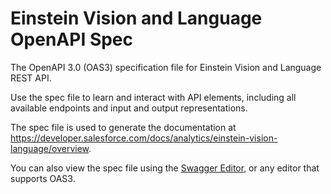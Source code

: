 # Einstein Vision and Language OpenAPI Spec

The OpenAPI 3.0 (OAS3) specification file for Einstein Vision and Language REST API.

Use the spec file to learn and interact with API elements, including all available endpoints and input and output representations.

The spec file is used to generate the documentation at https://developer.salesforce.com/docs/analytics/einstein-vision-language/overview.

You can also view the spec file using the [Swagger Editor](https://editor.swagger.io/), or any editor that supports OAS3.
